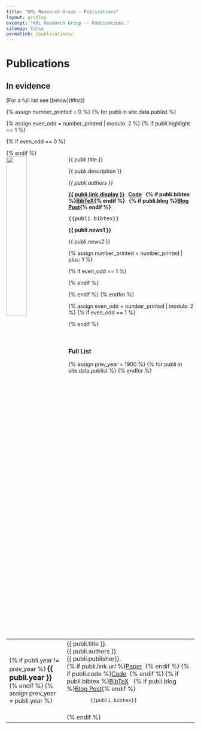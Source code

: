 ```yaml
---
title: "KRL Research Group - Publications"
layout: gridlay
excerpt: "KRL Research Group -- Publications."
sitemap: false
permalink: /publications/
---
```



<h1 class="sapienza-text"> Publications</h1>

<h2 class="sapienza-text">In evidence</h2>
<script type="text/javascript">
    <!--
    // Toggle Display of BibTeX
    function toggleBibtex(articleid) {
        var bib = document.getElementById('bib_'+articleid);
        if (bib) {
            if(bib.className.indexOf('bibtex') != -1) {
                bib.className.indexOf('noshow') == -1?bib.className = 'bibtex noshow':bib.className = 'bibtex';
            }
        } else {
            return;
        }
    }
-->
    </script>
(For a full list see [below](#list))

{% assign number_printed = 0 %}
{% for publi in site.data.publist %}

{% assign even_odd = number_printed | modulo: 2 %}
{% if publi.highlight == 1 %}

{% if even_odd == 0 %}
<div class="row">
{% endif %}

<div class="col-sm-6 clearfix">
 <div class="well">
  <pubtit>{{ publi.title }}</pubtit>
  <img src="{{ site.url }}{{ site.baseurl }}/images/paperpic/{{ publi.image }}" class="img-responsive" width="33%" style="float: left" />
  <p>{{ publi.description }}</p>
  <p><em>{{ publi.authors }}</em></p>
  <p><strong><a href="{{ publi.link.url }}">{{ publi.link.display }}</a>&nbsp;&nbsp;
  <a href="{{ publi.code }}">Code</a>&nbsp;&nbsp;
   {% if publi.bibtex %}<a href="javascript:toggleBibtex('{{ publi.title }}')">BibTeX</a>{% endif %}&nbsp;&nbsp;
   {% if publi.blog %}<a href="{{ site.url }}{{ site.baseurl }}/{{ publi.blog }}">Blog Post</a>{% endif %}
  </strong></p>
<div id="bib_{{ publi.title }}" class="bibtex noshow">
<pre>
{{publi.bibtex}}
</pre>
</div>
  <p class="text-danger"><strong> {{ publi.news1 }}</strong></p>
  <p> {{ publi.news2 }}</p>
 </div>
</div>

{% assign number_printed = number_printed | plus: 1 %}

{% if even_odd == 1 %}
</div>
{% endif %}

{% endif %}
{% endfor %}

{% assign even_odd = number_printed | modulo: 2 %}
{% if even_odd == 1 %}
</div>
{% endif %}

<p> &nbsp; </p>

<a name="list"></a>
<h3 class="sapienza-text">Full List</h3>



<table class="table">
<tbody>
	{% assign prev_year = 1900 %}
	{% for publi in site.data.publist %}
	<tr>
		<td>
			<span class="date">
				{% if publi.year != prev_year %}
				<big><strong>{{ publi.year }}</strong></big><br />
				{% endif %}
				{% assign prev_year = publi.year %}
			</span>
		</td>
		<td>
			<span class="paper-title">
				{{ publi.title }}.
			</span><br />
			<span class="authors">
				{{ publi.authors }}.
			</span><br />
			<span class="venuetype">{{ publi.publisher}}</span><span class="venue"></span>. 
      <br/>
      {% if publi.link.url  %}<a href="{{ publi.link.url }}">Paper</a>&nbsp;&nbsp;{% endif %}
      {% if publi.code  %}<a href="{{ publi.code }}">Code</a>&nbsp;&nbsp;{% endif %}
      {% if publi.bibtex %}<a href="javascript:toggleBibtex('{{ publi.title }}list')">BibTeX</a>&nbsp;&nbsp;
      {% if publi.blog %}<a href="{{ site.url }}{{ site.baseurl }}/{{ publi.blog }}">Blog Post</a>{% endif %}
      <div id="bib_{{ publi.title}}list" class="bibtex noshow">
        <pre>
        {{publi.bibtex}}
        </pre>
      </div>
      {% endif %}
		</td>
	</tr>
	{% endfor %}
</tbody>
</table>

